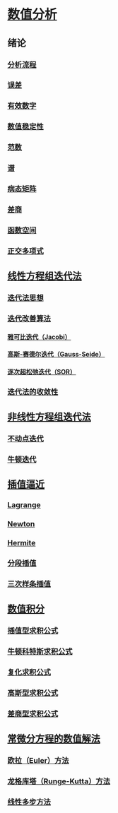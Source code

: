 <link rel='stylesheet' href='../../style/index.css'>
<script src='../../style/index.js'></script>

# [数值分析](../index.html)

## 绪论

### [分析流程](./Introduction/part1.html#分析流程)

### [误差](./Introduction/part1.html#误差)

### [有效数字](./Introduction/part1.html#有效数字)

### [数值稳定性](./Introduction/part1.html#数值稳定性)

### [范数](./Introduction/part2.html#范数)

### [谱](./Introduction/part2.html#谱)

### [病态矩阵](./Introduction/part2.html#病态矩阵)

### [差商](./Introduction/part2.html#差商)

### [函数空间](./Introduction/part2.html#函数空间)

### [正交多项式](./Introduction/part2.html#正交多项式)

## [线性方程组迭代法](./IterativeMethod.html)

### [迭代法思想](./IterativeMethod.html#迭代法思想)

### [迭代改善算法](./IterativeMethod.html#迭代改善算法)

#### [雅可比迭代（Jacobi）](./IterativeMethod.html#雅可比迭代jacobi)

#### [高斯-赛德尔迭代（Gauss-Seide）](./IterativeMethod.html#高斯-赛德尔迭代gauss-seide)

#### [逐次超松弛迭代（SOR）](./IterativeMethod.html#逐次超松弛迭代sor)

### [迭代法的收敛性](./IterativeMethod.html#迭代法的收敛性)

## [非线性方程组迭代法](./Non-linearEquation.html)

### [不动点迭代](./Non-linearEquation.html#不动点迭代)

### [牛顿迭代](./Non-linearEquation.html#牛顿迭代)

## [插值逼近](./Interpolation.html)

### [Lagrange](./Interpolation.html#拉格朗日lagrange插值)

### [Newton](./Interpolation.html#牛顿newton插值)

### [Hermite](./Interpolation.html#埃尔米特hermite插值)

### [分段插值](./Interpolation.html#分段插值)

### [三次样条插值](./Interpolation.html#三次样条插值)

## [数值积分](./Calculus.html)

### [插值型求积公式](./Calculus.html#插值型求积公式)

### [牛顿科特斯求积公式](./Calculus.html#牛顿科特斯newton-cotes求积公式)

### [复化求积公式](./Calculus.html#复化求积公式)

### [高斯型求积公式](./Calculus.html#高斯型求积公式)

### [差商型求积公式](./Calculus.html#差商型求积公式)

## [常微分方程的数值解法](./OrdinaryDifferential.html)

### [欧拉（Euler）方法](./OrdinaryDifferential.html#欧拉euler方法)

### [龙格库塔（Runge-Kutta）方法](./OrdinaryDifferential.html#龙格库塔runge-kutta方法)

### [线性多步方法](./OrdinaryDifferential.html#线性多步方法)
